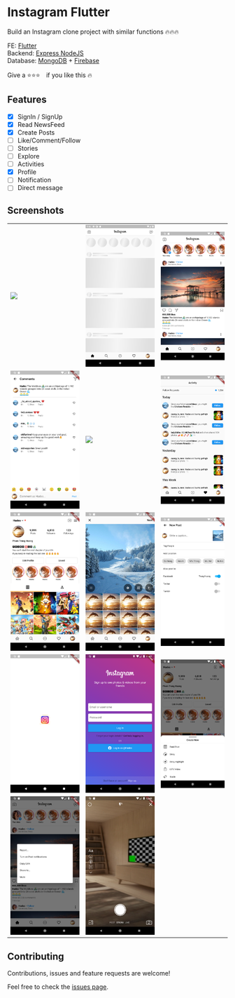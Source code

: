 # Instagram Flutter

Build an Instagram clone project with similar functions 🔥🔥🔥

FE: [Flutter]()</br>
Backend: [Express NodeJS](https://nodejs.org/en/docs/)<br/>
Database: [MongoDB](https://www.npmjs.com/package/mongoose) + [Firebase](https://firebase.google.com/docs/firestore)

Give a ⭐⭐⭐　if you like this 🔥

## Features
 - [x] SignIn / SignUp
 - [x] Read NewsFeed
 - [x] Create Posts
 - [ ] Like/Comment/Follow
 - [ ] Stories
 - [ ] Explore
 - [ ] Activities
 - [x] Profile
 - [ ] Notification
 - [ ] Direct message
 
## Screenshots

|                                                                 |                                         |                                         |
| :-------------------------------------------------------------- | :-------------------------------------- | :-------------------------------------- |
| ![](https://media.giphy.com/media/qyao80pXcqL4Oy1lO3/giphy.gif) | ![](./sample/Screenshot_1614271800.png) | ![](./sample/Screenshot_1614271272.png) |
| ![](./sample/Screenshot_1614271279.png)                         | ![](./sample/Screenshot_1614271317.png) | ![](./sample/Screenshot_1614271544.png) |
| ![](./sample/Screenshot_1614271565.png)                         | ![](./sample/Screenshot_1614271598.png) | ![](./sample/Screenshot_1614271609.png) |
| ![](./sample/Screenshot_1614271249.png)                         | ![](./sample/Screenshot_1614271261.png) | ![](./sample/Screenshot_1614271573.png) |
| ![](./sample/Screenshot_1614271300.png)                         | ![](./sample/Screenshot_1614275170.png) |

## Contributing

Contributions, issues and feature requests are welcome!

Feel free to check the [issues page](../../issues).